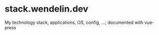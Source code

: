 # stack.wendelin.dev

My technology stack, applications, OS, config, ...; documented with vue-press

